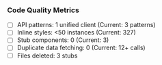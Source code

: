 ### Code Quality Metrics

- [ ] API patterns: 1 unified client (Current: 3 patterns)
- [ ] Inline styles: <50 instances (Current: 327)
- [ ] Stub components: 0 (Current: 3)
- [ ] Duplicate data fetching: 0 (Current: 12+ calls)
- [ ] Files deleted: 3 stubs

